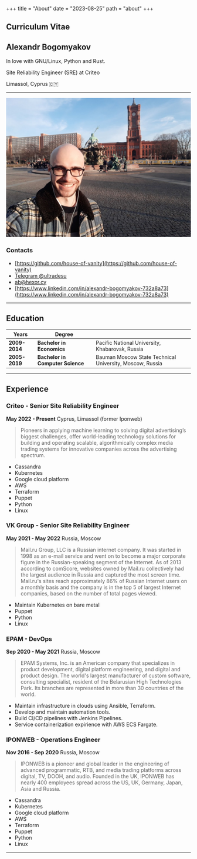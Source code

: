 +++
title = "About"
date = "2023-08-25"
path = "about"
+++

## Curriculum Vitae

## Alexandr Bogomyakov

In love with GNU/Linux, Python and Rust.

Site Reliability Engineer (SRE) at Criteo

Limassol, Cyprus 🇨🇾
***

![Me](/imgs/photo.jpeg "Me")
### Contacts
* [https://github.com/house-of-vanity](https://github.com/house-of-vanity)
* [Telegram @ultradesu](tg:@ultradesu)
* [ab@hexor.cy](mailto:ab@hexor.cy)
* [https://www.linkedin.com/in/alexandr-bogomyakov-732a8a73](https://www.linkedin.com/in/alexandr-bogomyakov-732a8a73)
***

## Education
|Years|Degree||
|---|---|---|
| **2009-2014** | **Bachelor in Economics** | Pacific National University, Khabarovsk, Russia |
| **2005-2019** | **Bachelor in Computer Science** | Bauman Moscow State Technical University, Moscow, Russia |
***

## Experience

### Criteo - Senior Site Reliability Engineer
**May 2022 - Present** Cyprus, Limassol (former Iponweb)
> Pioneers in applying machine learning to solving digital advertising’s biggest challenges, offer world-leading technology solutions for building and operating scalable, algorithmically complex media trading systems for innovative companies across the advertising spectrum. 

* Cassandra
* Kubernetes
* Google cloud platform
* AWS
* Terraform
* Puppet
* Python
* Linux

### VK Group - Senior Site Reliability Engineer
**May 2021 - May 2022** Russia, Moscow
>  Mail.ru Group, LLC is a Russian internet company. It was started in 1998 as an e-mail service and went on to become a major corporate figure in the Russian-speaking segment of the Internet. As of 2013 according to comScore, websites owned by Mail.ru collectively had the largest audience in Russia and captured the most screen time. Mail.ru's sites reach approximately 86% of Russian Internet users on a monthly basis and the company is in the top 5 of largest Internet companies, based on the number of total pages viewed. 

* Maintain Kubernetes on bare metal
* Puppet
* Python
* Linux

### EPAM - DevOps
**Sep 2020 - May 2021** Russia, Moscow
> EPAM Systems, Inc. is an American company that specializes in product development, digital platform engineering, and digital and product design. The world's largest manufacturer of custom software, consulting specialist, resident of the Belarusian High Technologies Park. Its branches are represented in more than 30 countries of the world.

* Maintain infrastructure in clouds using Ansible, Terraform.
* Develop and maintain automation tools.
* Build CI/CD pipelines with Jenkins Pipelines.
* Service containerization expirience with AWS ECS Fargate.

### IPONWEB - Operations Engineer
**Nov 2016 - Sep 2020** Russia, Moscow
> IPONWEB is a pioneer and global leader in the engineering of advanced programmatic, RTB, and media trading platforms across digital, TV, DOOH, and audio. Founded in the UK, IPONWEB has nearly 400 employees spread across the US, UK, Germany, Japan, Asia and Russia.
* Cassandra
* Kubernetes
* Google cloud platform
* AWS
* Terraform
* Puppet
* Python
* Linux
***
